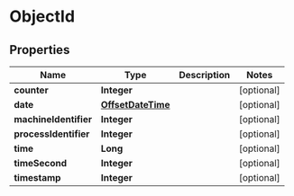 
# ObjectId

## Properties
Name | Type | Description | Notes
------------ | ------------- | ------------- | -------------
**counter** | **Integer** |  |  [optional]
**date** | [**OffsetDateTime**](OffsetDateTime.md) |  |  [optional]
**machineIdentifier** | **Integer** |  |  [optional]
**processIdentifier** | **Integer** |  |  [optional]
**time** | **Long** |  |  [optional]
**timeSecond** | **Integer** |  |  [optional]
**timestamp** | **Integer** |  |  [optional]



